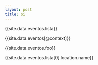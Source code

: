 ```yaml
---
layout: post
title: oi
---
```


{{site.data.eventos.lista}}

{{site.data.eventos[@context]}}

{{site.data.eventos.foo}}

{{site.data.eventos.lista[0].location.name}}
